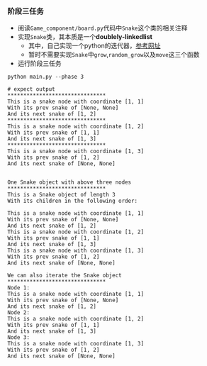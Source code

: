 ### 阶段三任务
* 阅读`Game_component/board.py`代码中`Snake`这个类的相关注释
* 实现`Snake`类，其本质是一个**doublely-linkedlist**
  * 其中，自己实现一个python的迭代器，[参考网址]([Game_component/board.py](https://www.runoob.com/python3/python3-iterator-generator.html))
  * 暂时不需要实现`Snake`中`grow`,`random_grow`以及`move`这三个函数
* 运行阶段三任务
```{bash}
python main.py --phase 3

# expect output
*******************************
This is a snake node with coordinate [1, 1]
With its prev snake of [None, None]
And its next snake of [1, 2]
*******************************
This is a snake node with coordinate [1, 2]
With its prev snake of [1, 1]
And its next snake of [1, 3]
*******************************
This is a snake node with coordinate [1, 3]
With its prev snake of [1, 2]
And its next snake of [None, None]


One Snake object with above three nodes
*******************************
This is a Snake object of length 3
With its children in the following order:

This is a snake node with coordinate [1, 1]
With its prev snake of [None, None]
And its next snake of [1, 2]
This is a snake node with coordinate [1, 2]
With its prev snake of [1, 1]
And its next snake of [1, 3]
This is a snake node with coordinate [1, 3]
With its prev snake of [1, 2]
And its next snake of [None, None]

We can also iterate the Snake object
*******************************
Node 1:
This is a snake node with coordinate [1, 1]
With its prev snake of [None, None]
And its next snake of [1, 2]
Node 2:
This is a snake node with coordinate [1, 2]
With its prev snake of [1, 1]
And its next snake of [1, 3]
Node 3:
This is a snake node with coordinate [1, 3]
With its prev snake of [1, 2]
And its next snake of [None, None]
```
